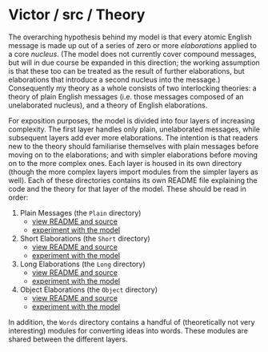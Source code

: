 # Victor / src / Theory

The overarching hypothesis behind my model is that every atomic English message is made up out of a series of zero or more *elaborations* applied to a core *nucleus*. (The model does not currently cover compound messages, but will in due course be expanded in this direction; the working assumption is that these too can be treated as the result of further elaborations, but elaborations that introduce a second nucleus into the message.) Consequently my theory as a whole consists of two interlocking theories: a theory of plain English messages (i.e. those messages composed of an unelaborated nucleus), and a theory of English elaborations.

For exposition purposes, the model is divided into four layers of increasing complexity. The first layer handles only plain, unelaborated messages, while subsequent layers add ever more elaborations. The intention is that readers new to the theory should familiarise themselves with plain messages before moving on to the elaborations; and with simpler elaborations before moving on to the more complex ones. Each layer is housed in its own directory (though the more complex layers import modules from the simpler layers as well). Each of these directories contains its own README file explaining the code and the theory for that layer of the model. These should be read in order:

1. Plain Messages (the `Plain` directory)
    - [view README and source](https://github.com/merivale/victor/tree/master/src/Theory/Plain)
    - [experiment with the model](https://merivale.github.io/victor/plain.html)
2. Short Elaborations (the `Short` directory)
    - [view README and source](https://github.com/merivale/victor/tree/master/src/Theory/Short)
    - [experiment with the model](https://merivale.github.io/victor/short.html)
3. Long Elaborations (the `Long` directory)
    - [view README and source](https://github.com/merivale/victor/tree/master/src/Theory/Long)
    - [experiment with the model](https://merivale.github.io/victor/long.html)
4. Object Elaborations (the `Object` directory)
    - [view README and source](https://github.com/merivale/victor/tree/master/src/Theory/Object)
    - [experiment with the model](https://merivale.github.io/victor/object.html)

In addition, the `Words` directory contains a handful of (theoretically not very interesting) modules for converting ideas into words. These modules are shared between the different layers.
